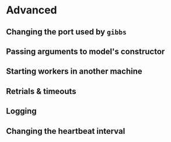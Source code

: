 # Advanced

## Changing the port used by `gibbs`

## Passing arguments to model's constructor

## Starting workers in another machine

## Retrials & timeouts

## Logging

## Changing the heartbeat interval
